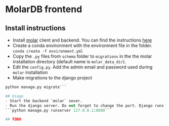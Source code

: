 # MolarDB frontend


## Install instructions
- Install [molar](https://github.com/aspuru-guzik-group/molar) client and backend. You can find the instructions [here](https://molar.readthedocs.io/en/latest/index.html) 
- Create a conda environment with the environment file in the folder.
```conda create -f environment.yml```
- Copy the `.py` files from `schema` folder to `migrations` in the the molar installation directory (default name is `molar_data_dir`).
- Edit the `config.py`. Add the admin email and password used during `molar` installation 
- Make migrations to the django project
```python manage.py makemigrations
python manage.py migrate```

## Usage
- Start the backend `molar` sever.
- Run the django server. Do not forget to change the port. Django runs ar `8000` but `molar` uses `8000`.
```python manage.py runserver 127.0.0.1:8080```

## TODO
